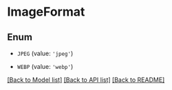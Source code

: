 # ImageFormat


## Enum

* `JPEG` (value: `'jpeg'`)

* `WEBP` (value: `'webp'`)

[[Back to Model list]](../README.md#documentation-for-models) [[Back to API list]](../README.md#documentation-for-api-endpoints) [[Back to README]](../README.md)


